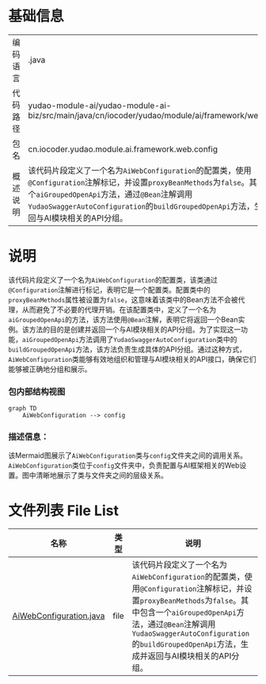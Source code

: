 # 基础信息

|      |      |
|------|------|
| 编码语言 | .java |
| 代码路径 | yudao-module-ai/yudao-module-ai-biz/src/main/java/cn/iocoder/yudao/module/ai/framework/web/config |
| 包名 | cn.iocoder.yudao.module.ai.framework.web.config |
| 概述说明 | 该代码片段定义了一个名为`AiWebConfiguration`的配置类，使用`@Configuration`注解标记，并设置`proxyBeanMethods`为`false`。其中包含一个`aiGroupedOpenApi`方法，通过`@Bean`注解调用`YudaoSwaggerAutoConfiguration`的`buildGroupedOpenApi`方法，生成并返回与AI模块相关的API分组。 |

# 说明

该代码片段定义了一个名为`AiWebConfiguration`的配置类，该类通过`@Configuration`注解进行标记，表明它是一个配置类。配置类中的`proxyBeanMethods`属性被设置为`false`，这意味着该类中的Bean方法不会被代理，从而避免了不必要的代理开销。在该配置类中，定义了一个名为`aiGroupedOpenApi`的方法，该方法使用`@Bean`注解，表明它将返回一个Bean实例。该方法的目的是创建并返回一个与AI模块相关的API分组。为了实现这一功能，`aiGroupedOpenApi`方法调用了`YudaoSwaggerAutoConfiguration`类中的`buildGroupedOpenApi`方法，该方法负责生成具体的API分组。通过这种方式，`AiWebConfiguration`类能够有效地组织和管理与AI模块相关的API接口，确保它们能够被正确地分组和展示。


### 包内部结构视图

```mermaid
graph TD
    AiWebConfiguration --> config
```

### 描述信息：
该Mermaid图展示了`AiWebConfiguration`类与`config`文件夹之间的调用关系。`AiWebConfiguration`类位于`config`文件夹中，负责配置与AI框架相关的Web设置。图中清晰地展示了类与文件夹之间的层级关系。

# 文件列表 File List

| 名称   | 类型  | 说明 |
|-------|------|-------------|
| [AiWebConfiguration.java](AiWebConfiguration.md) | file | 该代码片段定义了一个名为`AiWebConfiguration`的配置类，使用`@Configuration`注解标记，并设置`proxyBeanMethods`为`false`。其中包含一个`aiGroupedOpenApi`方法，通过`@Bean`注解调用`YudaoSwaggerAutoConfiguration`的`buildGroupedOpenApi`方法，生成并返回与AI模块相关的API分组。 |


